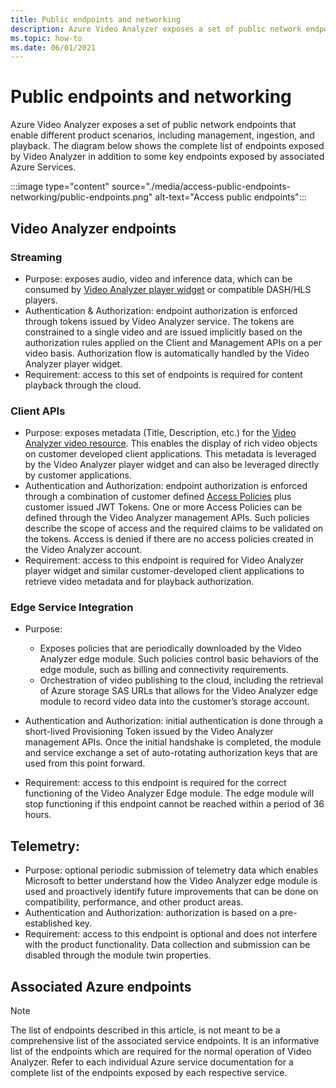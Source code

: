 ```yaml
---
title: Public endpoints and networking
description: Azure Video Analyzer exposes a set of public network endpoints which enable different product scenarios, including management, ingestion, and playback. This article explains how to access public endpoints and networking. 
ms.topic: how-to
ms.date: 06/01/2021
---
```


# Public endpoints and networking

Azure Video Analyzer exposes a set of public network endpoints that enable different product scenarios, including management, ingestion, and playback.
The diagram below shows the complete list of endpoints exposed by Video Analyzer in addition to some key endpoints exposed by associated Azure Services.

:::image type="content" source="./media/access-public-endpoints-networking/public-endpoints.png" alt-text="Access public endpoints":::

## Video Analyzer endpoints 

### Streaming

* Purpose: exposes audio, video and inference data, which can be consumed by [Video Analyzer player widget](player-widget.md) or compatible DASH/HLS players.
* Authentication & Authorization: endpoint authorization is enforced through tokens issued by Video Analyzer service. The tokens are constrained to a single video and are issued implicitly based on the authorization rules applied on the Client and Management APIs on a per video basis. Authorization flow is automatically handled by the Video Analyzer player widget.
* Requirement: access to this set of endpoints is required for content playback through the cloud.

### Client APIs

* Purpose: exposes metadata (Title, Description, etc.) for the [Video Analyzer video resource](terminology.md#video). This enables the display of rich video objects on customer developed client applications. This metadata is leveraged by the Video Analyzer player widget and can also be leveraged directly by customer applications.
* Authentication and Authorization: endpoint authorization is enforced through a combination of customer defined [Access Policies](access-policies.md) plus customer issued JWT Tokens. One or more Access Policies can be defined through the Video Analyzer management APIs. Such policies describe the scope of access and the required claims to be validated on the tokens. Access is denied if there are no access policies created in the Video Analyzer account.
* Requirement: access to this endpoint is required for Video Analyzer player widget and similar customer-developed client applications to retrieve video metadata and for playback authorization.

### Edge Service Integration

* Purpose: 

    * Exposes policies that are periodically downloaded by the Video Analyzer edge module. Such policies control basic behaviors of the edge module, such as billing and connectivity requirements.
    * Orchestration of video publishing to the cloud, including the retrieval of Azure storage SAS URLs that allows for the Video Analyzer edge module to record video data into the customer’s storage account.
* Authentication and Authorization: initial authentication is done through a short-lived Provisioning Token issued by the Video Analyzer management APIs. Once the initial handshake is completed, the module and service exchange a set of auto-rotating authorization keys that are used from this point forward.
* Requirement: access to this endpoint is required for the correct functioning of the Video Analyzer Edge module. The edge module will stop functioning if this endpoint cannot be reached within a period of 36 hours.

## Telemetry:

* Purpose:  optional periodic submission of telemetry data which enables Microsoft to better understand how the Video Analyzer edge module is used and proactively identify future improvements that can be done on compatibility, performance, and other product areas.
* Authentication and Authorization: authorization is based on a pre-established key.
* Requirement: access to this endpoint is optional and does not interfere with the product functionality. Data collection and submission can be disabled through the module twin properties.

## Associated Azure endpoints 

> [!NOTE]
> The list of endpoints described in this article, is not meant to be a comprehensive list of the associated service endpoints. It is an informative list of the endpoints which are required for the normal operation of Video Analyzer. Refer to each individual Azure service documentation for a complete list of the endpoints exposed by each respective service.

